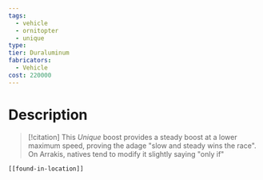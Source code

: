 ```yaml
---
tags:
  - vehicle
  - ornitopter
  - unique
type:
tier: Duraluminum
fabricators:
  - Vehicle
cost: 220000
---
```

# Description
> [!citation]
> This *Unique* boost provides a steady boost at a lower maximum speed, proving the adage "slow and steady wins the race". On Arrakis, natives tend to modify it slightly saying "only if"
```meta-bind-embed
[[found-in-location]]
```